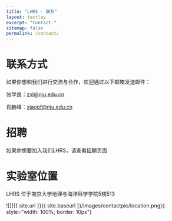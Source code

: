 ```yaml
---
title: "LHRS - 联系"
layout: textlay
excerpt: "Contact."
sitemap: false
permalink: /contact/
---
```


# 联系方式

如果你想和我们进行交流与合作，欢迎通过以下邮箱发送邮件：

张学良：zxl@nju.edu.cn

肖鹏峰：xiaopf@nju.edu.cn

# 招聘
如果你想要加入我们LHRS，请查看[招聘](../recruitment)页面

# 实验室位置

LHRS 位于南京大学地理与海洋科学学院5楼513

![]({{ site.url }}{{ site.baseurl }}/images/contactpic/location.png){: style="width: 100%; border: 10px"}




<!-- <div style="position:relative;text-align:right;height:500px;width:100%;">
  <iframe width="100%" height="500" 
          src="https://maps.google.com/maps?q=J.B.%20Hunt%20Transport%20Services%20Center%20for%20Academic%20Excellence%20(JBHT)&t=&z=16&ie=UTF8&iwloc=&output=embed" 
          frameborder="0" scrolling="no" marginheight="0" marginwidth="0">
  </iframe>
</div>

## Robotic Lab
We are establishing Robotic Lab focuses on robotic control projects, which is located in Bell Engineering Center (**Room 4134C**):

<div style="position:relative;text-align:right;height:500px;width:100%;">
  <iframe width="100%" height="500" 
      src="https://maps.google.com/maps?q=Bell%20Engineering%20Center,%20AR%2072701&t=&z=16&ie=UTF8&iwloc=&output=embed" 
      frameborder="0" scrolling="no" marginheight="0" marginwidth="0">
  </iframe>
</div> -->
